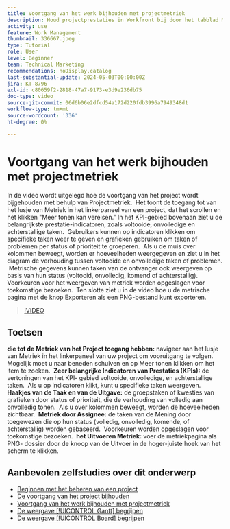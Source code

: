 ```yaml
---
title: Voortgang van het werk bijhouden met projectmetriek
description: Houd projectprestaties in Workfront bij door het tabblad Metriek te gebruiken voor toegang tot PKI's, taken- en uitgavekaarten, maatstaven per ontvanger en exportopties voor efficiënte voortgangscontrole.
activity: use
feature: Work Management
thumbnail: 336667.jpeg
type: Tutorial
role: User
level: Beginner
team: Technical Marketing
recommendations: noDisplay,catalog
last-substantial-update: 2024-05-03T00:00:00Z
jira: KT-8796
exl-id: c80659f2-2818-47a7-9173-e3d9e236db75
doc-type: video
source-git-commit: 06d6b06e2dfcd54a172d220fdb3996a7949348d1
workflow-type: tm+mt
source-wordcount: '336'
ht-degree: 0%

---
```


# Voortgang van het werk bijhouden met projectmetriek

In de video wordt uitgelegd hoe de voortgang van het project wordt bijgehouden met behulp van Projectmetriek. &#x200B; Het toont de toegang tot van het lusje van Metriek in het linkerpaneel van een project, dat het scrollen en het klikken &quot;Meer tonen kan vereisen.&quot; In het KPI-gebied bovenaan ziet u de belangrijkste prestatie-indicatoren, zoals voltooide, onvolledige en achterstallige taken. &#x200B; Gebruikers kunnen op indicatoren klikken om specifieke taken weer te geven en grafieken gebruiken om taken of problemen per status of prioriteit te groeperen. &#x200B; Als u de muis over kolommen beweegt, worden er hoeveelheden weergegeven en ziet u in het diagram de verhouding tussen voltooide en onvolledige taken of problemen. &#x200B; Metrische gegevens kunnen taken van de ontvanger ook weergeven op basis van hun status (voltooid, onvolledig, komend of achterstallig). &#x200B; Voorkeuren voor het weergeven van metriek worden opgeslagen voor toekomstige bezoeken. &#x200B; Ten slotte ziet u in de video hoe u de metrische pagina met de knop Exporteren als een PNG-bestand kunt exporteren. &#x200B;


>[!VIDEO](https://video.tv.adobe.com/v/336667/?quality=12&learn=on&enablevpops)

## Toetsen

**die tot de Metriek van het Project toegang hebben:** navigeer aan het lusje van Metriek in het linkerpaneel van uw project om vooruitgang te volgen. &#x200B; Mogelijk moet u naar beneden schuiven en op Meer tonen klikken om het item te zoeken. &#x200B;
**Zeer belangrijke Indicatoren van Prestaties (KPIs):** de vertoningen van het KPI- gebied voltooide, onvolledige, en achterstallige taken. &#x200B; Als u op indicatoren klikt, kunt u specifieke taken weergeven. &#x200B;
**Haakjes van de Taak en van de Uitgave:** de groepstaken of kwesties van grafieken door status of prioriteit, die de verhouding van volledig aan onvolledig tonen. &#x200B; Als u over kolommen beweegt, worden de hoeveelheden zichtbaar. &#x200B;
**Metriek door Assignee:** de taken van de Mening door toegewezen die op hun status (volledig, onvolledig, komende, of achterstallig) worden gebaseerd. &#x200B; Voorkeuren worden opgeslagen voor toekomstige bezoeken. &#x200B;
**het Uitvoeren Metriek:** voer de metriekpagina als PNG- dossier door de knoop van de Uitvoer in de hoger-juiste hoek van het scherm te klikken. &#x200B;



## Aanbevolen zelfstudies over dit onderwerp

* [Beginnen met het beheren van een project](/help/manage-work/projects/getting-started-manage-a-project.md)
* [De voortgang van het project bijhouden](/help/manage-work/projects/track-overall-project-progress.md)
* [Voortgang van het werk bijhouden met projectmetriek](/help/manage-work/projects/track-work-progress-with-project-metrics.md)
* [De weergave [!UICONTROL Gantt] begrijpen](/help/manage-work/projects/understand-the-gantt-view.md)
* [De weergave [!UICONTROL Board] begrijpen](/help/manage-work/projects/understand-the-board-view.md)
